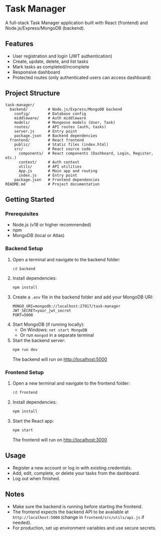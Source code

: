 # Task Manager

A full-stack Task Manager application built with React (frontend) and Node.js/Express/MongoDB (backend).

## Features
- User registration and login (JWT authentication)
- Create, update, delete, and list tasks
- Mark tasks as completed/incomplete
- Responsive dashboard
- Protected routes (only authenticated users can access dashboard)

## Project Structure
```
task-manager/
  backend/         # Node.js/Express/MongoDB backend
    config/        # Database config
    middleware/    # Auth middleware
    models/        # Mongoose models (User, Task)
    routes/        # API routes (auth, tasks)
    server.js      # Entry point
    package.json   # Backend dependencies
  frontend/        # React frontend
    public/        # Static files (index.html)
    src/           # React source code
      components/  # React components (Dashboard, Login, Register, etc.)
      context/     # Auth context
      utils/       # API utilities
      App.js       # Main app and routing
      index.js     # Entry point
    package.json   # Frontend dependencies
README.md          # Project documentation
```

## Getting Started

### Prerequisites
- Node.js (v18 or higher recommended)
- npm
- MongoDB (local or Atlas)

### Backend Setup
1. Open a terminal and navigate to the backend folder:
   ```sh
   cd backend
   ```
2. Install dependencies:
   ```sh
   npm install
   ```
3. Create a `.env` file in the backend folder and add your MongoDB URI:
   ```env
   MONGO_URI=mongodb://localhost:27017/task-manager
   JWT_SECRET=your_jwt_secret
   PORT=5000
   ```
4. Start MongoDB (if running locally):
   - On Windows: `net start MongoDB`
   - Or run `mongod` in a separate terminal
5. Start the backend server:
   ```sh
   npm run dev
   ```
   The backend will run on [http://localhost:5000](http://localhost:5000)

### Frontend Setup
1. Open a new terminal and navigate to the frontend folder:
   ```sh
   cd frontend
   ```
2. Install dependencies:
   ```sh
   npm install
   ```
3. Start the React app:
   ```sh
   npm start
   ```
   The frontend will run on [http://localhost:3000](http://localhost:3000)

## Usage
- Register a new account or log in with existing credentials.
- Add, edit, complete, or delete your tasks from the dashboard.
- Log out when finished.

## Notes
- Make sure the backend is running before starting the frontend.
- The frontend expects the backend API to be available at `http://localhost:5000` (change in `frontend/src/utils/api.js` if needed).
- For production, set up environment variables and use secure secrets.


